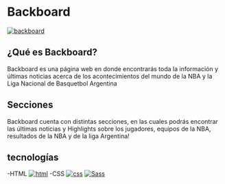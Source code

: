 **<h1>Backboard</h1>**
[![backboard](https://t3.ftcdn.net/jpg/02/65/09/64/360_F_265096439_Lp6ZhWwtvsKoiEeCGGS8QvdfhrbZHXYS.jpg "backboard")](http://https://t3.ftcdn.net/jpg/02/65/09/64/360_F_265096439_Lp6ZhWwtvsKoiEeCGGS8QvdfhrbZHXYS.jpg "backboard")

<h2>¿Qué es Backboard?</h2>
<p>Backboard es una página web en donde encontrarás toda la información y últimas noticias acerca de los acontecimientos del mundo de la NBA y la Liga Nacional de Basquetbol Argentina</p>
<h2>Secciones</h2>
<p>Backboard cuenta con distintas secciones, en las cuales podrás encontrar las últimas noticias y Highlights sobre los jugadores, equipos de la NBA, resultados de la NBA y de la liga Argentina!</p>

## tecnologías
-HTML [![html](https://upload.wikimedia.org/wikipedia/commons/thumb/6/61/HTML5_logo_and_wordmark.svg/800px-HTML5_logo_and_wordmark.svg.png "html")](http:/https://upload.wikimedia.org/wikipedia/commons/thumb/6/61/HTML5_logo_and_wordmark.svg/800px-HTML5_logo_and_wordmark.svg.png/ "html")
-CSS [![css](https://cdn-icons-png.flaticon.com/512/919/919826.png "css")](http://https://cdn-icons-png.flaticon.com/512/919/919826.png "css") [![Sass](https://sass-lang.com/assets/img/styleguide/seal-color.png "Sass")](http://https://sass-lang.com/assets/img/styleguide/seal-color.png "Sass")